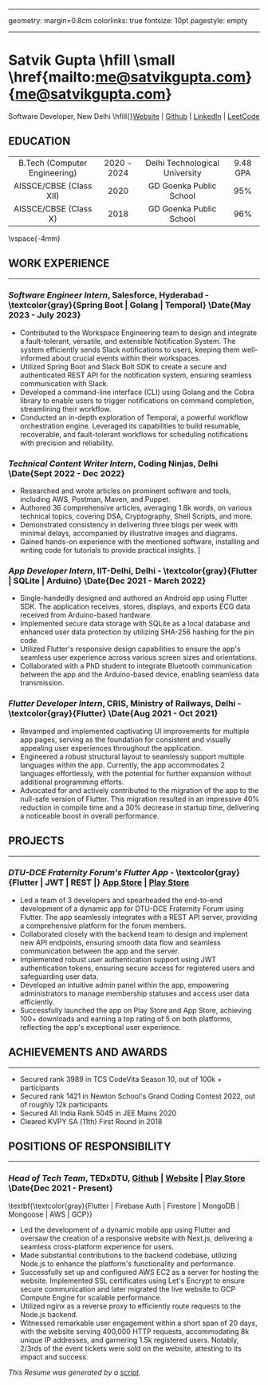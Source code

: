 
---
geometry: margin=0.8cm
colorlinks: true
fontsize: 10pt
pagestyle: empty

---

# Satvik Gupta \hfill \small \href{mailto:me@satvikgupta.com}{me@satvikgupta.com} 
Software Developer, New Delhi \hfill{}[Website](https://www.satvikgupta.com) | [Github](https://www.github.com/Satvik2101) | [LinkedIn](https://www.linkedin.com/in/satvik-gupta-063033195/) | [LeetCode](https://leetcode.com/kbx2157/)

## EDUCATION
|                               |             |                                |          |
| :---------------------------: | :---------: | :----------------------------: | :------: |
| B.Tech (Computer Engineering) | 2020 - 2024 | Delhi Technological University | 9.48 GPA|
| AISSCE/CBSE (Class XII) | 2020 | GD Goenka Public School | 95%|
| AISSCE/CBSE (Class X) | 2018 | GD Goenka Public School | 96%|

 \vspace{-4mm}

## WORK EXPERIENCE

---

### ***Software Engineer Intern***, Salesforce, Hyderabad - \textcolor{gray}{Spring Boot | Golang | Temporal} \Date{May 2023 - July 2023}

- Contributed to the Workspace Engineering team to design and integrate a fault-tolerant, versatile, and extensible Notification System. The system efficiently sends Slack notifications to users, keeping them well-informed about crucial events within their workspaces.
- Utilized Spring Boot and Slack Bolt SDK to create a secure and authenticated REST API for the notification system, ensuring seamless communication with Slack.
- Developed a command-line interface (CLI) using Golang and the Cobra library to enable users to trigger notifications on command completion, streamlining their workflow.
- Conducted an in-depth exploration of Temporal, a powerful workflow orchestration engine. Leveraged its capabilities to build resumable, recoverable, and fault-tolerant workflows for scheduling notifications with precision and reliability.

### ***Technical Content Writer Intern***, Coding Ninjas, Delhi  \Date{Sept 2022 - Dec 2022}

- Researched and wrote articles on prominent software and tools, including AWS, Postman, Maven, and Puppet.
- Authored 36 comprehensive articles, averaging 1.8k words, on various technical topics, covering DSA, Cryptography, Shell Scripts, and more.
- Demonstrated consistency in delivering three blogs per week with minimal delays, accompanied by illustrative images and diagrams.
- Gained hands-on experience with the mentioned software, installing and writing code for tutorials to provide practical insights. ]

### ***App Developer Intern***, IIT-Delhi, Delhi - \textcolor{gray}{Flutter | SQLite | Arduino} \Date{Dec 2021 - March 2022}

- Single-handedly designed and authored an Android app using Flutter SDK. The application receives, stores, displays, and exports ECG data received from Arduino-based hardware.
- Implemented secure data storage with SQLite as a local database and enhanced user data protection by utilizing SHA-256 hashing for the pin code.
- Utilized Flutter's responsive design capabilities to ensure the app's seamless user experience across various screen sizes and orientations.
- Collaborated with a PhD student to integrate Bluetooth communication between the app and the Arduino-based device, enabling seamless data transmission.

### ***Flutter Developer Intern***, CRIS, Ministry of Railways, Delhi - \textcolor{gray}{Flutter} \Date{Aug 2021 - Oct 2021}

- Revamped and implemented captivating UI improvements for multiple app pages, serving as the foundation for consistent and visually appealing user experiences throughout the application.
- Engineered a robust structural layout to seamlessly support multiple languages within the app. Currently, the app accommodates 2 languages effortlessly, with the potential for further expansion without additional programming efforts.
- Advocated for and actively contributed to the migration of the app to the null-safe version of Flutter. This migration resulted in an impressive 40% reduction in compile time and a 30% decrease in startup time, delivering a noticeable boost in overall performance.

## PROJECTS

---

### ***DTU-DCE Fraternity Forum's Flutter App*** - \textcolor{gray}{Flutter | JWT | REST |} [App Store](https://apps.apple.com/in/app/dtu-dce-fraternity-forum/id1601864796) | [Play Store](https://play.google.com/store/apps/details?id=org.dtudcefraternity.mobile.app)

- Led a team of 3 developers and spearheaded the end-to-end development of a dynamic app for DTU-DCE Fraternity Forum using Flutter. The app seamlessly integrates with a REST API server, providing a comprehensive platform for the forum members.
- Collaborated closely with the backend team to design and implement new API endpoints, ensuring smooth data flow and seamless communication between the app and the server.
- Implemented robust user authentication support using JWT authentication tokens, ensuring secure access for registered users and safeguarding user data.
- Developed an intuitive admin panel within the app, empowering administrators to manage membership statuses and access user data efficiently.
- Successfully launched the app on Play Store and App Store, achieving 100+ downloads and earning a top rating of 5 on both platforms, reflecting the app's exceptional user experience.

## ACHIEVEMENTS AND AWARDS

---

- Secured rank 3989 in TCS CodeVita Season 10, out of 100k + participants
- Secured rank 1421 in Newton School's Grand Coding Contest 2022, out of roughly 12k participants
- Secured All India Rank 5045 in JEE Mains 2020
- Cleared KVPY SA (11th) First Round in 2018

## POSITIONS OF RESPONSIBILITY

---

### ***Head of Tech Team***, TEDxDTU, [Github](https://github.com/TEDxDTU) | [Website](https://tedxdtu.in/) | [Play Store](https://play.google.com/store/apps/details?id=in.tedxdtu.flutter_app&pli=1) \Date{Dec 2021 - Present}
\textbf{\textcolor{gray}{Flutter | Firebase Auth | Firestore | MongoDB | Mongoose | AWS | GCP}}

- Led the development of a dynamic mobile app using Flutter and oversaw the creation of a responsive website with Next.js, delivering a seamless cross-platform experience for users.
- Made substantial contributions to the backend codebase, utilizing Node.js to enhance the platform's functionality and performance.
- Successfully set up and configured AWS EC2 as a server for hosting the website. Implemented SSL certificates using Let's Encrypt to ensure secure communication and later migrated the live website to GCP Compute Engine for scalable performance.
- Utilized nginx as a reverse proxy to efficiently route requests to the Node.js backend.
- Witnessed remarkable user engagement within a short span of 20 days, with the website serving 400,000 HTTP requests, accommodating 8k unique IP addresses, and garnering 1.5k registered users. Notably, 2/3rds of the event tickets were sold on the website, attesting to its impact and success.


*This Resume was generated by a [script](https://github.com/Satvik2101/resume_creator).*
